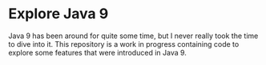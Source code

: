 # Explore Java 9
Java 9 has been around for quite some time, but I never really took the time to dive into it.
This repository is a work in progress containing code to explore some features that were introduced in Java 9.